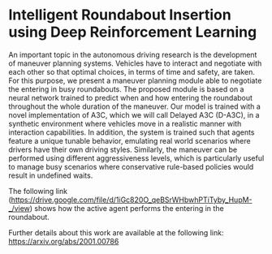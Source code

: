 # Intelligent Roundabout Insertion using Deep Reinforcement Learning
An important topic in the autonomous driving research is the development of maneuver planning systems. Vehicles have to interact and negotiate with each other so that optimal choices, in terms of time and safety, are taken. For this purpose, we present a maneuver planning module able to negotiate the entering in busy roundabouts. The proposed module is based on a neural network trained to predict when and how entering the roundabout throughout the whole duration of the maneuver. Our model is trained with a novel implementation of A3C, which we will call Delayed A3C (D-A3C), in a synthetic environment where vehicles move in a realistic manner with interaction capabilities. In addition, the system is trained such that agents feature a unique tunable behavior, emulating real world scenarios where drivers have their own driving styles. Similarly, the maneuver can be performed using different aggressiveness levels, which is particularly useful to manage busy scenarios where conservative rule-based policies would result in undefined waits. 

The following link (https://drive.google.com/file/d/1iGc820O_qeBSrWHbwhPTiTyby_HupM-_/view) shows how the active agent performs the entering in the roundabout.

Further details about this work are available at the following link: https://arxiv.org/abs/2001.00786
